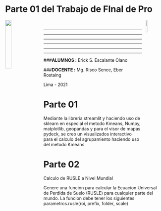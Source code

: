 # Parte 01 del Trabajo de FInal de Pro

<img align="left" style="padding-right:20px;" src="https://web2.unfv.edu.pe/Sitio/images/logo_unfv.png" width=20% />
<img align="right" style="padding-left:10px;" src="https://user-images.githubusercontent.com/16768318/73986811-764c6080-4936-11ea-9653-a3eacc47caed.png" width=10% />
<br>


****
****
****
****
****
****
###**ALUMNOS :** 
Erick S. Escalante Olano<br>

###**DOCENTE :** Mg. Risco Sence, Eber Rostaing
 
Lima - 2021 
# Parte 01

Mediante la libreria streamlit y haciendo uso de sklearn en especial el metodo Kmeans, Numpy, matplotlib, geopandas y para el visor de mapas pydeck, se creo un visualizados interactivo para el calculo del agrupamiento haciendo uso del metodo Kmeans


# Parte 02

Calculo de RUSLE a Nivel Mundial

Genere una funcion para calcular la Ecuacion Universal de Perdida de Suelo (RUSLE) para cualquier parte del mundo. La funcion debe tener los siguientes parametros.rusle(roi, prefix, folder, scale)
